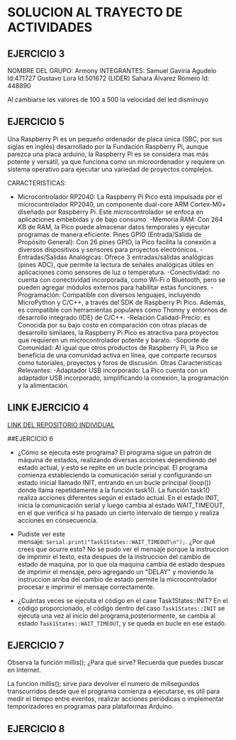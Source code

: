 # SOLUCION AL TRAYECTO DE ACTIVIDADES
## EJERCICIO 3
NOMBRE DEL GRUPO: Armony 
INTEGRANTES: 
Samuel Gaviria Agudelo Id:471727
Gustavo Lora Id:501672 (LIDER) 
Sahara Álvarez Romero Id: 448890

Al cambiarse los valores de 100 a 500 la velocidad del led disminuyo

## EJERCICIO 5
Una Raspberry Pi es un pequeño ordenador de placa única (SBC, por sus siglas en inglés) desarrollado por la Fundación Raspberry Pi, aunque parezca una placa arduino, la Raspberry Pi es se considera mas más potente y versátil, ya que funciona como un microordenador y requiere un sistema operativo para ejecutar una variedad de proyectos complejos.

CARACTERISTICAS:
- Microcontrolador RP2040: La Raspberry Pi Pico está impulsada por el microcontrolador RP2040, un componente dual-core ARM Cortex-M0+ diseñado por Raspberry Pi. Este microcontrolador se enfoca en aplicaciones embebidas y de bajo consumo.
-Memoria RAM: Con 264 KB de RAM, la Pico puede almacenar datos temporales y ejecutar programas de manera eficiente.
Pines GPIO (Entrada/Salida de Propósito General): Con 26 pines GPIO, la Pico facilita la conexión a diversos dispositivos y sensores para proyectos electrónicos.
-Entradas/Salidas Analógicas: Ofrece 3 entradas/salidas analógicas (pines ADC), que permite la lectura de señales analógicas útiles en aplicaciones como sensores de luz o temperatura.
-Conectividad: no cuenta con conectividad incorporada, como Wi-Fi o Bluetooth, pero se pueden agregar módulos externos para habilitar estas funciones.
-Programación: Compatible con diversos lenguajes, incluyendo MicroPython y C/C++, a través del SDK de Raspberry Pi Pico. Además, es compatible con herramientas populares como Thonny y entornos de desarrollo integrado (IDE) de C/C++.
-Relación Calidad-Precio: es Conocida por su bajo costo en comparación con otras placas de desarrollo similares, la Raspberry Pi Pico es atractiva para proyectos que requieren un microcontrolador potente y barato.
-Soporte de Comunidad: Al igual que otros productos de Raspberry Pi, la Pico se beneficia de una comunidad activa en línea, que comparte recursos como tutoriales, proyectos y foros de discusión.
Otras Características Relevantes:
-Adaptador USB incorporado: La Pico cuenta con un adaptador USB incorporado, simplificando la conexión, la programación y la alimentación.

## LINK EJERCICIO 4

[LINK DEL REPOSITORIO INDIVIDUAL](https://github.com/xarahas/Repositorio-Individual-.git)


##EJERCICIO 6
- ¿Cómo se ejecuta este programa?
El programa sigue un patrón de máquina de estados, realizando diversas acciones dependiendo del estado actual, y esto se repite en un bucle principal.
El programa comienza estableciendo la comunicación serial y configurando un estado inicial llamado INIT, entrando en un bucle principal (loop()) donde llama repetidamente a la función task1().
La función task1() realiza acciones diferentes según el estado actual. En el estado INIT, inicia la comunicación serial y luego cambia al estado WAIT_TIMEOUT, en el que verifica si ha pasado un cierto intervalo de tiempo y realiza acciones en consecuencia.
  
- Pudiste ver este mensaje: `Serial.print("Task1States::WAIT_TIMEOUT\n");`. ¿Por qué crees que ocurre esto?
No se pudo ver el mensaje porque la instruccion de imprimir el texto, esta despues de la instruccion del cambio de estado de maquina, por lo que ola maquina cambia de estado despues de imprimir el mensaje, pero agregando un "DELAY" y moviendo la instruccion arriba del cambio de estado permite la microcontrolador procesar e imprimir el mensaje correctamente.
  
- ¿Cuántas veces se ejecuta el código en el case Task1States::INIT?
En el código proporcionado, el código dentro del caso `Task1States::INIT` se ejecuta una vez al inicio del programa,posteriormente, se cambia al estado  `Task1States::WAIT_TIMEOUT`, y se queda en bucle en ese estado.


## EJERCICIO 7
Observa la función millis(); ¿Para qué sirve? Recuerda que puedes buscar en Internet.

La funcion millis(); sirve para devolver el numero de milisegundos transcurridos desde que el programa comienza a ejecutarse, es útil para medir el tiempo entre eventos, realizar acciones periódicas o implementar temporizadores en programas para plataformas Arduino.

## EJERCICIO 8
